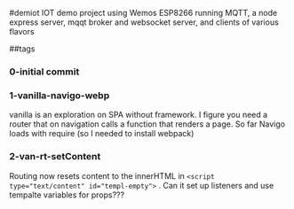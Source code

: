 #demiot
IOT demo project using Wemos ESP8266 running MQTT, a node express server, mqqt broker and websocket server, and clients of various flavors

##tags
### 0-initial commit
### 1-vanilla-navigo-webp
vanilla is an exploration on SPA without framework. I figure you need a router that on navigation calls a function that renders a page. So far Navigo loads with require (so I needed to install webpack)
### 2-van-rt-setContent
Routing now resets content to the innerHTML in `<script type="text/content" id="templ-empty">` . Can it set up listeners and use tempalte variables for props???